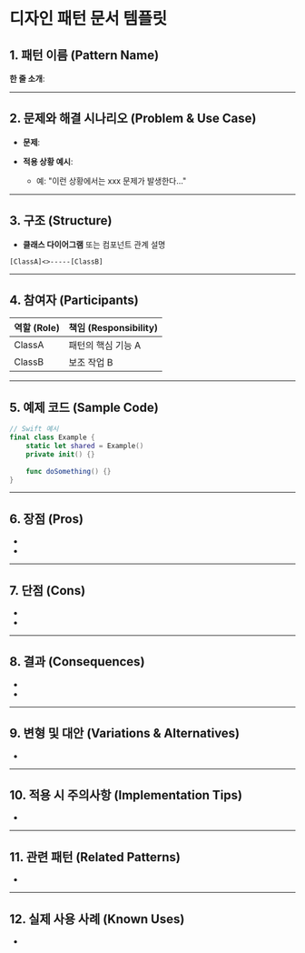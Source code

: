 # 디자인 패턴 문서 템플릿

## 1. 패턴 이름 (Pattern Name)

**한 줄 소개**:

>

---

## 2. 문제와 해결 시나리오 (Problem & Use Case)

* **문제**:
* **적용 상황 예시**:

  * 예: "이런 상황에서는 xxx 문제가 발생한다..."

---

## 3. 구조 (Structure)

* **클래스 다이어그램** 또는 컴포넌트 관계 설명

```
[ClassA]<>-----[ClassB]
```

---

## 4. 참여자 (Participants)

| 역할 (Role) | 책임 (Responsibility) |
| --------- | ------------------- |
| ClassA    | 패턴의 핵심 기능 A         |
| ClassB    | 보조 작업 B             |

---

## 5. 예제 코드 (Sample Code)

```swift
// Swift 예시
final class Example {
    static let shared = Example()
    private init() {}
    
    func doSomething() {}
}
```

---

## 6. 장점 (Pros)

*
*

---

## 7. 단점 (Cons)

*
*

---

## 8. 결과 (Consequences)

*
*

---

## 9. 변형 및 대안 (Variations & Alternatives)

*

---

## 10. 적용 시 주의사항 (Implementation Tips)

*

---

## 11. 관련 패턴 (Related Patterns)

*

---

## 12. 실제 사용 사례 (Known Uses)

*

